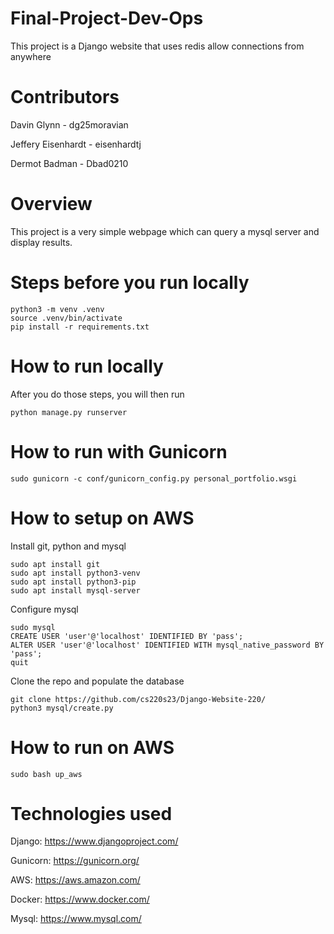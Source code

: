 # Final-Project-Dev-Ops

This project is a Django website that uses redis allow connections from anywhere

# Contributors

Davin Glynn - dg25moravian

Jeffery Eisenhardt - eisenhardtj

Dermot Badman - Dbad0210

# Overview

This project is a very simple webpage which can query a mysql server and display results.  

# Steps before you run locally

```
python3 -m venv .venv
source .venv/bin/activate
pip install -r requirements.txt
```

# How to run locally

After you do those steps, you will then run 

```
python manage.py runserver
```

# How to run with Gunicorn

```
sudo gunicorn -c conf/gunicorn_config.py personal_portfolio.wsgi
```

# How to setup on AWS


Install git, python and mysql
```
sudo apt install git
sudo apt install python3-venv
sudo apt install python3-pip
sudo apt install mysql-server
```

Configure mysql

```
sudo mysql
CREATE USER 'user'@'localhost' IDENTIFIED BY 'pass';
ALTER USER 'user'@'localhost' IDENTIFIED WITH mysql_native_password BY 'pass';
quit
```

Clone the repo and populate the database

```
git clone https://github.com/cs220s23/Django-Website-220/
python3 mysql/create.py
```


# How to run on AWS

```
sudo bash up_aws
```

# Technologies used


Django: https://www.djangoproject.com/

Gunicorn: https://gunicorn.org/

AWS: https://aws.amazon.com/

Docker: https://www.docker.com/

Mysql: https://www.mysql.com/

